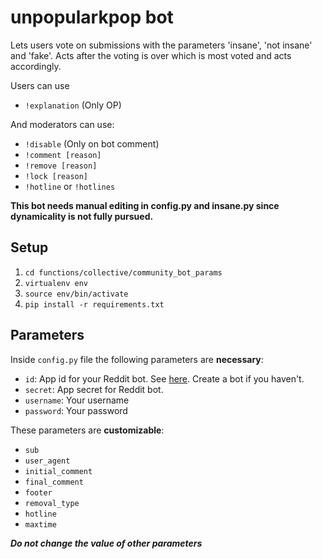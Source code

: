 # unpopularkpop bot

Lets users vote on submissions with the parameters 'insane', 'not insane' and 'fake'.
Acts after the voting is over which is most voted and acts accordingly.

Users can use 
- `!explanation` (Only OP)

And moderators can use:
- `!disable` (Only on bot comment)
- `!comment [reason]`
- `!remove [reason]`
- `!lock [reason]`
- `!hotline` or `!hotlines`

**This bot needs manual editing in config.py and insane.py since dynamicality is not fully pursued.**

## Setup

1. `cd functions/collective/community_bot_params`
2. `virtualenv env`
3. `source env/bin/activate`
4. `pip install -r requirements.txt`

## Parameters

Inside `config.py` file the following parameters are **necessary**:

- `id`: App id for your Reddit bot. See [here](https://www.reddit.com/prefs/apps/). Create a bot if you haven't.
- `secret`: App secret for Reddit bot.
- `username`: Your username
- `password`: Your password

These parameters are **customizable**:
- `sub`
- `user_agent`
- `initial_comment`
- `final_comment`
- `footer`
- `removal_type`
- `hotline`
- `maxtime`

***Do not change the value of other parameters***
